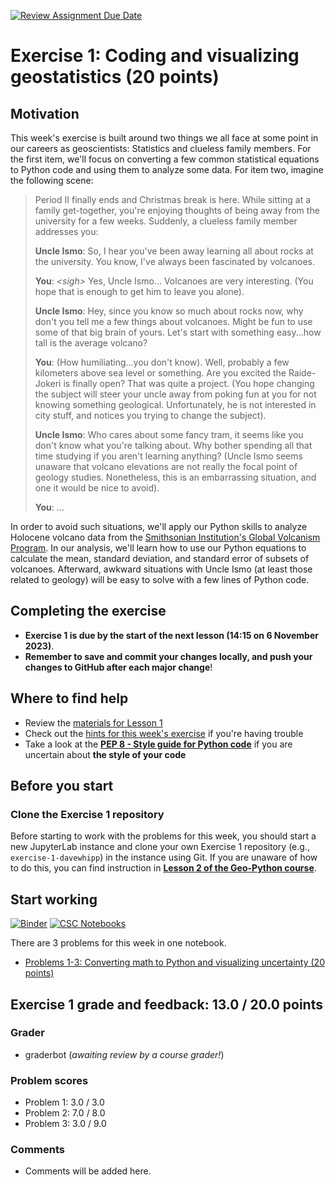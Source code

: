 [![Review Assignment Due Date](https://classroom.github.com/assets/deadline-readme-button-24ddc0f5d75046c5622901739e7c5dd533143b0c8e959d652212380cedb1ea36.svg)](https://classroom.github.com/a/tfPC1AvA)
# Exercise 1: Coding and visualizing geostatistics (20 points)

## Motivation

This week's exercise is built around two things we all face at some point in our careers as geoscientists: Statistics and clueless family members. For the first item, we'll focus on converting a few common statistical equations to Python code and using them to analyze some data. For item two, imagine the following scene:

> Period II finally ends and Christmas break is here. While sitting at a family get-together, you're enjoying thoughts of being away from the university for a few weeks. Suddenly, a clueless family member addresses you:
>
> **Uncle Ismo**: So, I hear you've been away learning all about rocks at the university. You know, I've always been fascinated by volcanoes.
> 
> **You**: *\<sigh\>* Yes, Uncle Ismo... Volcanoes are very interesting. (You hope that is enough to get him to leave you alone).
> 
> **Uncle Ismo**: Hey, since you know so much about rocks now, why don't you tell me a few things about volcanoes. Might be fun to use some of that big brain of yours. Let's start with something easy...how tall is the average volcano?
> 
> **You**: (How humiliating...you don't know). Well, probably a few kilometers above sea level or something. Are you excited the Raide-Jokeri is finally open? That was quite a project. (You hope changing the subject will steer your uncle away from poking fun at you for not knowing something geological. Unfortunately, he is not interested in city stuff, and notices you trying to change the subject).
> 
> **Uncle Ismo**: Who cares about some fancy tram, it seems like you don't know what you're talking about. Why bother spending all that time studying if you aren't learning anything? (Uncle Ismo seems unaware that volcano elevations are not really the focal point of geology studies. Nonetheless, this is an embarrassing situation, and one it would be nice to avoid).
> 
> **You**: ...

In order to avoid such situations, we'll apply our Python skills to analyze Holocene volcano data from the [Smithsonian Institution's Global Volcanism Program](https://volcano.si.edu/). In our analysis, we'll learn how to use our Python equations to calculate the mean, standard deviation, and standard error of subsets of volcanoes. Afterward, awkward situations with Uncle Ismo (at least those related to geology) will be easy to solve with a few lines of Python code.

## Completing the exercise

- **Exercise 1 is due by the start of the next lesson (14:15 on 6 November 2023)**.
- **Remember to save and commit your changes locally, and push your changes to GitHub after each major change**!

## Where to find help

- Review the [materials for Lesson 1](https://introqg-site.readthedocs.io/en/latest/lessons/L1/overview.html)
- Check out the [hints for this week's exercise](https://introqg-site.readthedocs.io/en/latest/lessons/L1/exercise-1.html#general-hints-for-exercise-1) if you're having trouble
- Take a look at the **[PEP 8 - Style guide for Python code](https://www.python.org/dev/peps/pep-0008/)** if you are uncertain about **the style of your code**

## Before you start

### Clone the Exercise 1 repository

Before starting to work with the problems for this week, you should start a new JupyterLab instance and clone your own Exercise 1 repository (e.g., `exercise-1-davewhipp`) in the instance using Git. If you are unaware of how to do this, you can find instruction in [**Lesson 2 of the Geo-Python course**](https://geo-python-site.readthedocs.io/en/latest/lessons/L2/git-basics.html#clone-a-repository-from-github).

## Start working

[![Binder](https://mybinder.org/badge.svg)](https://mybinder.org/v2/gh/introqg/notebooks/master?urlpath=lab)
[![CSC Notebooks](https://img.shields.io/badge/launch-CSC%20notebook-blue.svg)](https://notebooks.csc.fi/)

There are 3 problems for this week in one notebook.

 - [Problems 1-3: Converting math to Python and visualizing uncertainty (20 points)](Exercise-1-problems-1-3.ipynb)

## Exercise 1 grade and feedback: 13.0 / 20.0 points
### Grader
- graderbot (*awaiting review by a course grader!*)
### Problem scores
- Problem 1: 3.0 / 3.0 
- Problem 2: 7.0 / 8.0 
- Problem 3: 3.0 / 9.0 
### Comments
- Comments will be added here.
